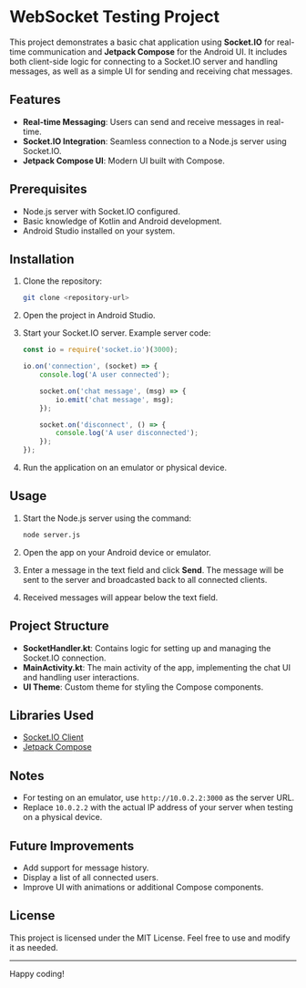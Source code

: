 # WebSocket Testing Project

This project demonstrates a basic chat application using **Socket.IO** for real-time communication and **Jetpack Compose** for the Android UI. It includes both client-side logic for connecting to a Socket.IO server and handling messages, as well as a simple UI for sending and receiving chat messages.

## Features
- **Real-time Messaging**: Users can send and receive messages in real-time.
- **Socket.IO Integration**: Seamless connection to a Node.js server using Socket.IO.
- **Jetpack Compose UI**: Modern UI built with Compose.

## Prerequisites
- Node.js server with Socket.IO configured.
- Basic knowledge of Kotlin and Android development.
- Android Studio installed on your system.

## Installation
1. Clone the repository:
   ```bash
   git clone <repository-url>
   ```

2. Open the project in Android Studio.

3. Start your Socket.IO server. Example server code:
   ```javascript
   const io = require('socket.io')(3000);

   io.on('connection', (socket) => {
       console.log('A user connected');

       socket.on('chat message', (msg) => {
           io.emit('chat message', msg);
       });

       socket.on('disconnect', () => {
           console.log('A user disconnected');
       });
   });
   ```

4. Run the application on an emulator or physical device.

## Usage
1. Start the Node.js server using the command:
   ```bash
   node server.js
   ```

2. Open the app on your Android device or emulator.

3. Enter a message in the text field and click **Send**. The message will be sent to the server and broadcasted back to all connected clients.

4. Received messages will appear below the text field.

## Project Structure
- **SocketHandler.kt**: Contains logic for setting up and managing the Socket.IO connection.
- **MainActivity.kt**: The main activity of the app, implementing the chat UI and handling user interactions.
- **UI Theme**: Custom theme for styling the Compose components.

## Libraries Used
- [Socket.IO Client](https://github.com/socketio/socket.io)
- [Jetpack Compose](https://developer.android.com/jetpack/compose)


## Notes
- For testing on an emulator, use `http://10.0.2.2:3000` as the server URL.
- Replace `10.0.2.2` with the actual IP address of your server when testing on a physical device.

## Future Improvements
- Add support for message history.
- Display a list of all connected users.
- Improve UI with animations or additional Compose components.

## License
This project is licensed under the MIT License. Feel free to use and modify it as needed.

---

Happy coding!

